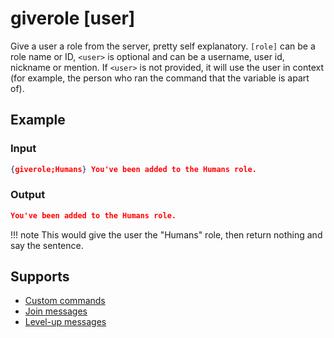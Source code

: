 # giverole <role> [user]

Give a user a role from the server, pretty self explanatory. `[role]` can be a role name or ID, `<user>` is optional and can be a username, user id, nickname or mention. If `<user>` is not provided, it will use the user in context (for example, the person who ran the command that the variable is apart of).

## Example

### Input

```json
{giverole;Humans} You've been added to the Humans role.
```

### Output

```json
You've been added to the Humans role.
```

!!! note
    This would give the user the "Humans" role, then return nothing and say the sentence.

## Supports

* [Custom commands](/Modules/custom_commands/)
* [Join messages](/Modules/join_leave_messages/)
* [Level-up messages](/Modules/levels/)
